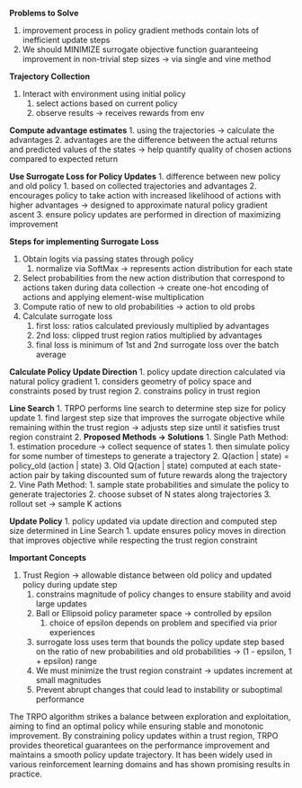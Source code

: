 
**Problems to Solve**
1. improvement process in policy gradient methods contain lots of inefficient update steps 
2. We should MINIMIZE surrogate objective function guaranteeing improvement in non-trivial step sizes -> via single and vine method 

**Trajectory Collection**
1. Interact with environment using initial policy 
	1. select actions based on current policy 
	2. observe results -> receives rewards from env

**Compute advantage estimates**
	1. using the trajectories -> calculate the advantages 
	2. advantages are the difference between the actual returns and predicted values of the states -> help quantify quality of chosen actions compared to expected return 

**Use Surrogate Loss for Policy Updates**
	1. difference between new policy and old policy
		1. based on collected trajectories and advantages
	2. encourages policy to take action with increased likelihood of actions with higher advantages -> designed to approximate natural policy gradient ascent 
	3. ensure policy updates are performed in direction of maximizing improvement 

**Steps for implementing Surrogate Loss**
1. Obtain logits via passing states through policy
	1. normalize via SoftMax -> represents action distribution for each state
2. Select probabilities from the new action distribution that correspond to actions taken during data collection -> create one-hot encoding of actions and applying element-wise multiplication
3. Compute ratio of new to old probabilities -> action to old probs 
4. Calculate surrogate loss
	1. first loss: ratios calculated previously multiplied by advantages
	2. 2nd loss: clipped trust region ratios multiplied by advantages
	3. final loss is minimum of 1st and 2nd surrogate loss over the batch average

**Calculate Policy Update Direction**
	1. policy update direction calculated via natural policy gradient
		1. considers geometry of policy space and constraints posed by trust region 
	2. constrains policy in trust region 

**Line Search**
	1. TRPO performs line search to determine step size for policy update 
		1. find largest step size that improves the surrogate objective while remaining within the trust region -> adjusts step size until it satisfies trust region constraint
		2. **Proposed Methods -> Solutions**
			1. Single Path Method:
				1. estimation procedure -> collect sequence of states
					1. then simulate policy for some number of timesteps to generate a trajectory
					2. Q(action | state) = policy_old (action | state)
					3. Old Q(action | state) computed at each state-action pair by taking discounted sum of future rewards along the trajectory 
			2. Vine Path Method:
				1. sample state probabilities and simulate the policy to generate trajectories
				2. choose subset of N states along trajectories 
				3. rollout set -> sample K actions 

**Update Policy**
	1. policy updated via update direction and computed step size determined in Line Search
		1. update ensures policy moves in direction that improves objective while respecting the trust region constraint 

**Important Concepts**
1. Trust Region -> allowable distance between old policy and updated policy during update step
	1. constrains magnitude of policy changes to ensure stability and avoid large updates
	2. Ball or Ellipsoid policy parameter space -> controlled by epsilon 
		1. choice of epsilon depends on problem and specified via prior experiences
	3. surrogate loss uses term that bounds the policy update step based on the ratio of new probabilities and old probabilities -> (1 - epsilon, 1 + epsilon) range 
	4. We must minimize the trust region constraint -> updates increment at small magnitudes
	5. Prevent abrupt changes that could lead to instability or suboptimal performance

The TRPO algorithm strikes a balance between exploration and exploitation, aiming to find an optimal policy while ensuring stable and monotonic improvement. By constraining policy updates within a trust region, TRPO provides theoretical guarantees on the performance improvement and maintains a smooth policy update trajectory. It has been widely used in various reinforcement learning domains and has shown promising results in practice.


